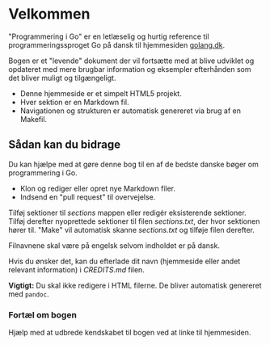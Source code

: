 # Velkommen #

"Programmering i Go" er en letlæselig og hurtig reference til programmeringssproget Go på dansk til hjemmesiden [golang.dk](http://www.golang.dk/).

Bogen er et "levende" dokument der vil fortsætte med at blive udviklet og opdateret med mere brugbar information og eksempler efterhånden som det bliver muligt og tilgængeligt.

 * Denne hjemmeside er et simpelt HTML5 projekt.
 * Hver sektion er en Markdown fil.
 * Navigationen og strukturen er automatisk genereret via brug af en Makefil.

## Sådan kan du bidrage ##

Du kan hjælpe med at gøre denne bog til en af de bedste danske bøger om programmering i Go.

 * Klon og rediger eller opret nye Markdown filer.
 * Indsend en "pull request" til overvejelse.

Tilføj sektioner til _sections_ mappen eller redigér eksisterende sektioner. Tilføj derefter nyoprettede sektioner til filen _sections.txt_, der hvor sektionen hører til. "Make" vil automatisk skanne _sections.txt_ og tilføje filen derefter.

Filnavnene skal være på engelsk selvom indholdet er på dansk.

Hvis du ønsker det, kan du efterlade dit navn (hjemmeside eller andet relevant information) i _CREDITS.md_ filen.

**Vigtigt:** Du skal ikke redigere i HTML filerne. De bliver automatisk genereret med `pandoc`.

### Fortæl om bogen ###

Hjælp med at udbrede kendskabet til bogen ved at linke til hjemmesiden.

